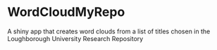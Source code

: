 # WordCloudMyRepo
A shiny app that creates word clouds from a list of titles chosen in the Loughborough University Research Repository
